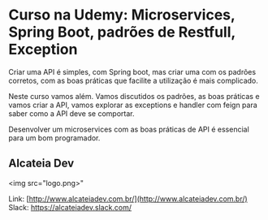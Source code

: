 # Curso na Udemy: Microservices, Spring Boot, padrões de Restfull, Exception

Criar uma API é simples, com Spring boot, mas criar uma com os padrões corretos, com as boas práticas que facilite a utilização é mais complicado.

Neste curso vamos além. Vamos discutidos os padrões, as boas práticas e vamos criar a API, vamos explorar as exceptions e handler com feign para saber como a API deve se comportar.

Desenvolver um microservices com as boas práticas de API é essencial para um bom programador.

## Alcateia Dev

<img src="logo.png>"

Link: [http://www.alcateiadev.com.br/](http://www.alcateiadev.com.br/)
Slack: https://alcateiadev.slack.com/
